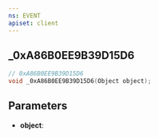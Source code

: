```yaml
---
ns: EVENT
apiset: client
---
```

## _0xA86B0EE9B39D15D6

```c
// 0xA86B0EE9B39D15D6
void _0xA86B0EE9B39D15D6(Object object);
```


## Parameters
* **object**: